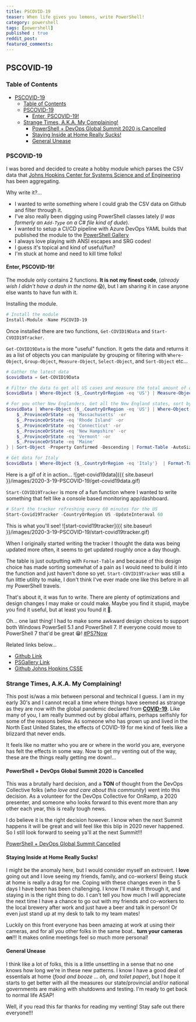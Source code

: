```yaml
---
title: PSCOVID-19
teaser: When life gives you lemons, write PowerShell!
category: powershell
tags: [powershell]
published : true
reddit_post:
featured_comments:
---
```


## PSCOVID-19

### Table of Contents

- [PSCOVID-19](#pscovid-19)
  - [Table of Contents](#table-of-contents)
  - [PSCOVID-19](#pscovid-19-1)
    - [Enter, PSCOVID-19!](#enter-pscovid-19)
  - [Strange Times, A.K.A. My Complaining!](#strange-times-aka-my-complaining)
    - [PowerShell + DevOps Global Summit 2020 is Cancelled](#powershell--devops-global-summit-2020-is-cancelled)
    - [Staying Inside at Home Really Sucks!](#staying-inside-at-home-really-sucks)
    - [General Unease](#general-unease)

### PSCOVID-19

I was bored and decided to create a hobby module which parses the CSV data that [Johns Hopkins Center for Systems Science and of Engineering][JohnsHopkins] has been aggregating.  

Why write it?...

- I wanted to write something where I could grab the CSV data on Github and filter through it.  
- I've also really been digging using PowerShell classes lately (_I was formerly an `Add-Type` on a C# file kind of dude_).
- I wanted to setup a CI/CD pipeline with Azure DevOps YAML builds that published the module to the [PowerShell Gallery][PSGalleryCOVID]
- I always love playing with ANSI escapes and SRG codes!
- I guess it's topical and kind of useful/fun?
- I'm stuck at home and need to kill time folks!

#### Enter, PSCOVID-19!

The module only contains 2 functions.  **It is not my finest code**, (_already wish I didn't have a dash in the name_ 😱), but I am sharing it in case anyone else wants to have fun with it.

Installing the module.

```powershell
# Install the module
Install-Module -Name PSCOVID-19
```

Once installed there are two functions, `Get-COVID19Data` and `Start-CVOID19Tracker`.

`Get-COVID19Data` is the more "useful" function.  It gets the data and returns it as a list of objects you can manipulate by grouping or filtering with `Where-Object`, `Group-Object`, `Measure-Object`, `Select-Object`, and `Sort-Object` etc...

```powershell
# Gather the latest data
$covidData = Get-COVID19Data

# Filter the data to get all US cases and measure the total amount of confirmed cases across all of the data
$covidData | Where-Object {$_.CountryOrRegion -eq 'US'} | Measure-Object -Property Confirmed -Sum

# For you other New Englanders, Get all the New England states, sort by 'confirmed' cases and then format it out as a table
$covidData | Where-Object {$_.CountryOrRegion -eq 'US'} | Where-Object {
    $_.ProvinceOrState -eq 'Massachusetts' -or
    $_.ProvinceOrState -eq 'Rhode Island' -or
    $_.ProvinceOrState -eq 'Connecticut' -or
    $_.ProvinceOrState -eq 'New Hampshire' -or
    $_.ProvinceOrState -eq 'Vermont' -or
    $_.ProvinceOrState -eq 'Maine'
} | Sort-Object -Property Confirmed -Descending | Format-Table -AutoSize

# Get data for Italy
$covidData | Where-Object {$_.CountryOrRegion -eq 'Italy'}  | Format-Table -AutoSize
```

Here is a gif of it in action...
![get-covid19data]({{ site.baseurl }}/images/2020-3-19-PSCOVID-19/get-covid19data.gif)

`Start-COVID19Tracker` is more of a fun function where I wanted to write something that felt like a console based monitoring app/dashboard.

```powershell
# Start the tracker refreshing every 60 minutes for the US
Start-Covid19Tracker -CountryOrRegion US -UpdateInteraval 60
```

This is what you'll see!
![start-covid19tracker]({{ site.baseurl }}/images/2020-3-19-PSCOVID-19/start-covid19tracker.gif)

When I originally started writing the tracker I thought the data was being updated more often, it seems to get updated roughly once a day though.  

The table is just outputting with `Format-Table` and because of this design choice has made sorting somewhat of a pain as I would need to build it into the function and just haven't done so yet.  `Start-COVID19Tracker` was still a fun little utility to make, I don't think I've ever made one like this before in all my PowerShell travels.

That's about it, it was fun to write.  There are plenty of optimizations and design changes I may make or could make.  Maybe you find it stupid, maybe you find it useful, but at least you found it 🤷.

Oh... one last thing!  I had to make some awkward design choices to support both Windows PowerSell 5.1 and PowerShell 7.  If everyone could move to PowerShell 7 that'd be great 😁! [#PS7Now][PSNOW]  

Related links below...

- [Github Link][Github]
- [PSGallery Link][PSGalleryCOVID]
- [Github Johns Hopkins CSSE][JohnsHopkins]

### Strange Times, A.K.A. My Complaining!

This post is/was a mix between personal and technical I guess.  I am in my early 30's and I cannot recall a time where things have seemed as strange as they are now with the global pandemic declared from **[COVID-19][COVID19]**.  Like many of you, I am really bummed out by global affairs, perhaps selfishly for some of the reasons below.  As someone who has grown up and lived in the North East United States, the effects of COVID-19 for me kind of feels like a blizzard that never ends.

It feels like no matter who you are or where in the world you are, everyone has felt the effects in some way.  Now to get my venting out of the way, these are the things really getting me down!...

#### PowerShell + DevOps Global Summit 2020 is Cancelled

This was a brutally hard decision, and a **TON** of thought from the DevOps Collective folks (_who love and care about this community_) went into this decision.  As a volunteer for the DevOps Collective for OnRamp, a 2020 presenter, and someone who looks forward to this event more than any other each year, this is really tough news.  

I do believe it is the right decision however.  I know when the next Summit happens it will be great and will feel like this blip in 2020 never happened.  So I still look forward to seeing ya'll at the next Summit!!!

[PowerShell + DevOps Global Summit Cancelled][SummitNews]

#### Staying Inside at Home Really Sucks!

I might be the anomaly here, but I would consider myself an extrovert.  I **love** going out and I love seeing my friends, family, and co-workers!  Being stuck at home is really a drag for me.  Coping with these changes even in the 5 days I have been has been challenging.  I know I'll make it through it, and staying in is the right thing to do.  I can't tell you how much I will appreciate the next time I have a chance to go out with my friends and co-workers to the local brewery after work and just have a beer and talk in person!  Or even just stand up at my desk to talk to my team mates!

Luckily on this front everyone has been amazing at work at using their cameras, and for all you other folks in the same boat.. **turn your cameras on**!!!  It makes online meetings feel so much more personal!

#### General Unease

I think like a lot of folks, this is a little unsettling in a sense that no one knows how long we're in these new patterns.  I know I have a good deal of essentials at home (_food and booze_ ...  _oh, and toilet paper_), but I hope it starts to get better with all the measures our state/provincial and/or national governments are making with shutdowns and testing.  I'm ready to get back to normal life ASAP!

Well, if you read this far thanks for reading my venting!  Stay safe out there everyone!!!

[COVID19]:https://en.wikipedia.org/wiki/Coronavirus_disease_2019
[JohnsHopkins]:https://github.com/CSSEGISandData/COVID-19
[SummitNews]:https://events.devopscollective.org/powershell-devops-global-summit-cancelled/
[PSGalleryCOVID]:https://www.powershellgallery.com/packages/PSCOVID-19/
[Github]:https://github.com/ephos/PSCOVID-19
[PSNOW]:https://twitter.com/hashtag/PS7Now?src=hashtag_click